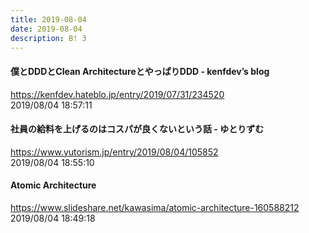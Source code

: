 ```yaml
---
title: 2019-08-04
date: 2019-08-04
description: B! 3
---
```


#### 僕とDDDとClean ArchitectureとやっぱりDDD - kenfdev’s blog
https://kenfdev.hateblo.jp/entry/2019/07/31/234520<br>
2019/08/04 18:57:11<br>


#### 社員の給料を上げるのはコスパが良くないという話 - ゆとりずむ
https://www.yutorism.jp/entry/2019/08/04/105852<br>
2019/08/04 18:55:10<br>


#### Atomic Architecture
https://www.slideshare.net/kawasima/atomic-architecture-160588212<br>
2019/08/04 18:49:18<br>


